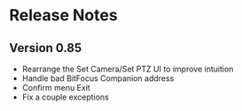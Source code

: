 # Release Notes

## Version 0.85
* Rearrange the Set Camera/Set PTZ UI to improve intuition
* Handle bad BitFocus Companion address
* Confirm menu Exit
* Fix a couple exceptions
